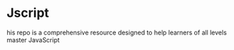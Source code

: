 # Jscript
his repo is a comprehensive resource designed to help learners of all levels master JavaScript
